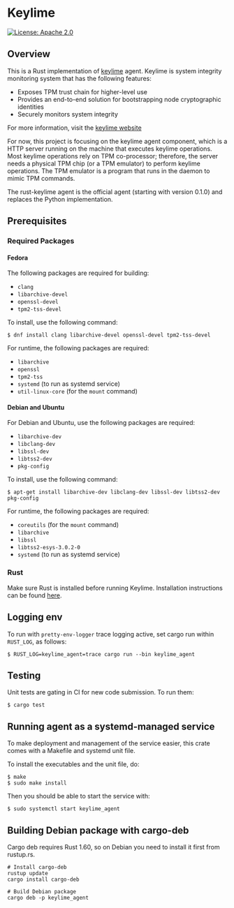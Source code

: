 # Keylime

[![License: Apache 2.0](https://img.shields.io/badge/license-Apache%202-blue)](https://www.apache.org/licenses/LICENSE-2.0)

## Overview

This is a Rust implementation of
[keylime](https://github.com/keylime/keylime) agent. Keylime is system
integrity monitoring system that has the following features:

* Exposes TPM trust chain for higher-level use
* Provides an end-to-end solution for bootstrapping node cryptographic
  identities
* Securely monitors system integrity

For more information, visit the [keylime website](https://keylime.dev)

For now, this project is focusing on the keylime agent component, which is a
HTTP server running on the machine that executes keylime operations.
Most keylime operations rely on TPM co-processor; therefore, the server needs
a physical TPM chip (or a TPM emulator) to perform keylime operations.  The
TPM emulator is a program that runs in the daemon to mimic TPM commands.

The rust-keylime agent is the official agent (starting with version 0.1.0) and
replaces the Python implementation.

## Prerequisites

### Required Packages

#### Fedora

The following packages are required for building:

* `clang`
* `libarchive-devel`
* `openssl-devel`
* `tpm2-tss-devel`

To install, use the following command:
```
$ dnf install clang libarchive-devel openssl-devel tpm2-tss-devel
```

For runtime, the following packages are required:

* `libarchive`
* `openssl`
* `tpm2-tss`
* `systemd` (to run as systemd service)
* `util-linux-core` (for the `mount` command)

#### Debian and Ubuntu

For Debian and Ubuntu, use the following packages are required:

* `libarchive-dev`
* `libclang-dev`
* `libssl-dev`
* `libtss2-dev`
* `pkg-config`

To install, use the following command:

```
$ apt-get install libarchive-dev libclang-dev libssl-dev libtss2-dev pkg-config
```

For runtime, the following packages are required:

* `coreutils` (for the `mount` command)
* `libarchive`
* `libssl`
* `libtss2-esys-3.0.2-0`
* `systemd` (to run as systemd service)

### Rust

Make sure Rust is installed before running Keylime. Installation
instructions can be found [here](https://www.rust-lang.org/en-US/install.html).

## Logging env

To run with `pretty-env-logger` trace logging active, set cargo run
within `RUST_LOG`, as follows:

    $ RUST_LOG=keylime_agent=trace cargo run --bin keylime_agent

## Testing

Unit tests are gating in CI for new code submission.  To run them:

```
$ cargo test
```

## Running agent as a systemd-managed service

To make deployment and management of the service easier, this crate
comes with a Makefile and systemd unit file.

To install the executables and the unit file, do:

```console
$ make
$ sudo make install
```

Then you should be able to start the service with:

```console
$ sudo systemctl start keylime_agent
```

## Building Debian package with cargo-deb

Cargo deb requires Rust 1.60, so on Debian you need to install it first from rustup.rs.

```shell
# Install cargo-deb
rustup update
cargo install cargo-deb

# Build Debian package
cargo deb -p keylime_agent
```
